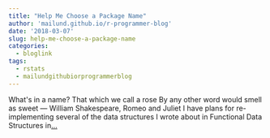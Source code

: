```yaml
---
title: "Help Me Choose a Package Name"
author: 'mailund.github.io/r-programmer-blog'
date: '2018-03-07'
slug: help-me-choose-a-package-name
categories:
  - bloglink
tags:
  - rstats
  - mailundgithubiorprogrammerblog
---
```


What's in a name? That which we call a rose By any other word would smell as sweet — William Shakespeare, Romeo and Juliet I have plans for re-implementing several of the data structures I wrote about in Functional Data Structures in[... <i class="fas fa-external-link-alt"></i>](https://mailund.github.io/r-programmer-blog/2018/03/07/help-me-choose-a-name/)

